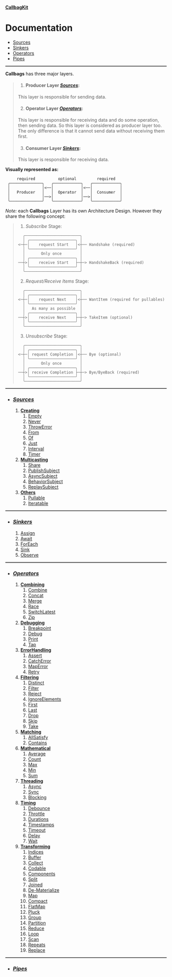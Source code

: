 #### [CallbagKit][Callbag]
<h1> Documentation </h1>

- [Sources](#sources)
- [Sinkers](#sinkers)
- [Operators](#operators)
- [Pipes](#pipes)

<hr align="center" style="background-color: #393939; height: 2px">

**Callbags** has three major layers.

> 1. #### Producer Layer *[Sources][Sources]*:
> This layer is responsible for sending data.
> 
> 2. #### Operator Layer *[Operators][Operators]*:
> This layer is responsible for receiving data and do some operation,
> then sending data. So this layer is considered as producer layer too.
> The only difference is that it cannot send data without receiving them first.
> 
> 3. #### Consumer Layer *[Sinkers][Sinkers]*:
> This layer is responsible for receiving data.

**Visually represented as:**
```
     required          optional         required
 ╭──────────────╮   ╭────────────╮   ╭────────────╮
 │              │<──│            │<──│            │
 │   Producer   │   │  Operator  │   │  Consumer  │
 │              │──>│            │──>│            │
 ╰──────────────╯   ╰────────────╯   ╰────────────╯
```

*Note:* each **Callbags** Layer has its own Architecture Design.
However they share the following concept:

> 1. *Subscribe* Stage:
> ```
>   ╭────────────────────────╮  
>   │ ╭────────────────────╮ │  
> <─┼─│    request Start   │<┼── Handshake (required)
>   │ ╰────────────────────╯ │  
>   │       Only once        │  
>   │ ╭────────────────────╮ │  
> ──┼>│    receive Start   ├─┼─> HandshakeBack (required)
>   │ ╰────────────────────╯ │  
>   ╰────────────────────────╯  
> ```
>
> 2. *Request/Receive Items* Stage:
> ```
>   ╭────────────────────────╮  
>   │ ╭────────────────────╮ │  
> <─┼─│    request Next    │<┼── WantItem (required for pullables)
>   │ ╰────────────────────╯ │  
>   │   As many as possible  │  
>   │ ╭────────────────────╮ │  
> ──┼>│    receive Next    ├─┼─> TakeItem (optional)
>   │ ╰────────────────────╯ │  
>   ╰────────────────────────╯  
> ```
>
> 3. *Unsubscribe* Stage:
> ```
>   ╭────────────────────────╮  
>   │ ╭────────────────────╮ │  
> <─┼─│ request Completion │<┼── Bye (optional)
>   │ ╰────────────────────╯ │  
>   │       Only once        │  
>   │ ╭────────────────────╮ │  
> ──┼>│ receive Completion ├─┼─> Bye/ByeBack (required)
>   │ ╰────────────────────╯ │  
>   ╰────────────────────────╯  
> ```

<hr align="center" style="background-color: #393939; height: 2px">

- ### *[Sources][Sources]*
  1. [**Creating**](./Sources/Creating/README.md)
     1. [Empty](./Sources/Creating/Empty.md)
     2. [Never](./Sources/Creating/Never.md)
     3. [ThrowError](./Sources/Creating/ThrowError.md)
     4. [From](./Sources/Creating/From.md)
     5. [Of](./Sources/Creating/Of.md)
     6. [Just](./Sources/Creating/Just.md)
     7. [Interval](./Sources/Creating/Interval.md)
     8. [Timer](./Sources/Creating/Timer.md)
  2. [**Multicasting**](./Sources/Multicasting/README.md)
     1. [Share](./Sources/Multicasting/Share.md)
     2. [PublishSubject](./Sources/Multicasting/PublishSubject.md)
     3. [AsyncSubject](./Sources/Multicasting/AsyncSubject.md)
     4. [BehaviorSubject](./Sources/Multicasting/BehaviorSubject.md)
     5. [ReplaySubject](./Sources/Multicasting/ReplaySubject.md)
  3. [**Others**](./Sources/Others/README.md)
     1. [Pullable](./Sources/Others/Pullable.md)
     2.  [Iteratable](./Sources/Others/Iteratable.md)
   
<hr align="center" style="background-color: #393939; height: 2px">

- ### *[Sinkers][Sinkers]*
  1. [Assign](./Sinkers/Assign.md)
  2. [Await](./Sinkers/Await.md)
  3. [ForEach](./Sinkers/ForEach.md)
  4. [Sink](./Sinkers/Sink.md)
  5. [Observe](./Sinkers/Observe.md)

<hr align="center" style="background-color: #393939; height: 2px">

- ### *[Operators][Operators]*
  1. [**Combining**](./Operators/Combining/README.md)
     1. [Combine](./Operators/Combining/Combine.md)
     2. [Concat](./Operators/Combining/Concat.md)
     3. [Merge](./Operators/Combining/Merge.md)
     4. [Race](./Operators/Combining/Race.md)
     5. [SwitchLatest](./Operators/Combining/SwitchLatest.md)
     6. [Zip](./Operators/Combining/Zip.md)
  2. [**Debugging**](./Operators/Debugging/README.md)
     1. [Breakpoint](./Operators/Debugging/Breakpoint.md)
     2. [Debug](./Operators/Debugging/Debug.md)
     3. [Print](./Operators/Debugging/Print.md)
     4.  [Tap](./Operators/Debugging/Tap.md)
  3. [**ErrorHandling**](./Operators/ErrorHandling/README.md)
     1.  [Assert](./Operators/ErrorHandling/Assert.md)
     2.  [CatchError](./Operators/ErrorHandling/CatchError.md)
     3.  [MapError](./Operators/ErrorHandling/MapError.md)
     4.  [Retry](./Operators/ErrorHandling/Retry.md)
  4.  [**Filtering**](./Operators/Filtering/README.md)
      1.  [Distinct](./Operators/Filtering/Distinct.md)
      2.  [Filter](./Operators/Filtering/Filter.md)
      3.  [Reject](./Operators/Filtering/Reject.md)
      4.  [IgnoreElements](./Operators/Filtering/IgnoreElements.md)
      5.  [First](./Operators/Filtering/First.md)
      6.  [Last](./Operators/Filtering/Last.md)
      7.  [Drop](./Operators/Filtering/Drop.md)
      8.  [Skip](./Operators/Filtering/Skip.md)
      9.  [Take](./Operators/Filtering/Take.md)
  5.  [**Matching**](./Operators/Matching/README.md)
      1.  [AllSatisfy](./Operators/Matching/AllSatisfy.md)
      2.  [Contains](./Operators/Matching/Contains.md)
  6.  [**Mathematical**](./Operators/Mathematical/README.md)
      1.  [Average](./Operators/Mathematical/Average.md)
      2.  [Count](./Operators/Mathematical/Count.md)
      3.  [Max](./Operators/Mathematical/Max.md)
      4.  [Min](./Operators/Mathematical/Min.md)
      5.  [Sum](./Operators/Mathematical/Sum.md)
  7.  [**Threading**](./Operators/Threading/README.md)
      1.  [Async](./Operators/Threading/Async.md)
      2.  [Sync](./Operators/Threading/Sync.md)
      3.  [Blocking](./Operators/Threading/Blocking.md)
  8.  [**Timing**](./Operators/Timing/README.md)
      1.  [Debounce](./Operators/Timing/Debounce.md)
      2.  [Throttle](./Operators/Timing/Throttle.md)
      3.  [Durations](./Operators/Timing/Durations.md)
      4.  [Timestamps](./Operators/Timing/Timestamps.md)
      5.  [Timeout](./Operators/Timing/Timeout.md)
      6.  [Delay](./Operators/Timing/Delay.md)
      7.  [Wait](./Operators/Timing/Wait.md)
  9.  [**Transforming**](./Operators/Transforming/README.md)
      1.  [Indices](./Operators/Transforming/Indices.md)
      2.  [Buffer](./Operators/Transforming/Buffer.md)
      3.  [Collect](./Operators/Transforming/Collect.md)
      4.  [Codable](./Operators/Transforming/Codable.md)
      5.  [Components](./Operators/Transforming/Components.md)
      6.  [Split](./Operators/Transforming/Split.md)
      7.  [Joined](./Operators/Transforming/Joined.md)
      8.  [De-Materialize](./Operators/Transforming/De-Materialize.md)
      9.  [Map](./Operators/Transforming/Map.md)
      10. [Compact](./Operators/Transforming/Compact.md)
      11. [FlatMap](./Operators/Transforming/FlatMap.md)
      12. [Pluck](./Operators/Transforming/Pluck.md)
      13. [Group](./Operators/Transforming/Group.md)
      14. [Partition](./Operators/Transforming/Partition.md)
      15. [Reduce](./Operators/Transforming/Reduce.md)
      16. [Loop](./Operators/Transforming/Loop.md)
      17. [Scan](./Operators/Transforming/Scan.md)
      18. [Repeats](./Operators/Transforming/Repeats.md)
      19. [Replace](./Operators/Transforming/Replace.md)

<hr align="center" style="background-color: #393939; height: 2px">

- ### *[Pipes][Pipes]*

[Callbag]: <../README.md> (Callbag)

[Pipes]: <./Pipes/README.md> (Pipes)
[Sources]: <./Sources/README.md> (Sources)
[Sinkers]: <./Sinkers/README.md> (Sinkers)
[Operators]: <./Operators/README.md> (Operators)